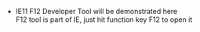* IE11 F12 Developer Tool will be demonstrated here<br>
  F12 tool is part of IE, just hit function key F12 to open it
